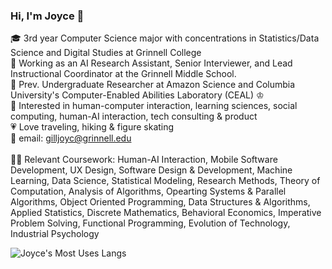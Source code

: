 ### Hi, I'm Joyce 👋

🎓 3rd year Computer Science major with concentrations in Statistics/Data Science and Digital Studies at Grinnell College <br/>
💼 Working as an AI Research Assistant, Senior Interviewer, and Lead Instructional Coordinator at the Grinnell Middle School. <br/>
🦭 Prev. Undergraduate Researcher at Amazon Science and Columbia University's Computer-Enabled Abilities Laboratory (CEAL) ♔ <br/>
💭 Interested in human-computer interaction, learning sciences, social computing, human-AI interaction, tech consulting & product <br/>
💗 Love traveling, hiking & figure skating <br/> 
💌 email: gilljoyc@grinnell.edu <br/> <br/> 
👩‍💻 Relevant Coursework: Human-AI Interaction, Mobile Software Development, UX Design, Software Design & Development, Machine Learning, Data Science, Statistical Modeling, Research Methods, Theory of Computation, Analysis of Algorithms, Opearting Systems & Parallel Algorithms, Object Oriented Programming, Data Structures & Algorithms, Applied Statistics, Discrete Mathematics, Behavioral Economics, Imperative Problem Solving, Functional Programming, Evolution of Technology, Industrial Psychology

<!-- Github stats by https://github.com/anuraghazra/github-readme-stats -->
![Joyce's Most Uses Langs](https://github-readme-stats.vercel.app/api/top-langs/?username=joycegill&layout=compact)

